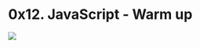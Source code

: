 # 0x12. JavaScript - Warm up
![](https://b1694534.smushcdn.com/1694534/wp-content/uploads/2021/06/0_fQTD4DjK71YMUtIS.gif?lossy=1&strip=1&webp=1)


